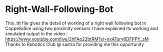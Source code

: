 # Right-Wall-Following-Bot
This .ttt file gives the detail of working of a right wall following bot in CoppeliaSim using two proximity sensors
I have explained its working and simulated output in the video :
https://www.youtube.com/live/2hFAo22btRM?si=nxATsry6DFPPY_sM
Thanks to Robotics Club @ sastra for providing me this opportunity
